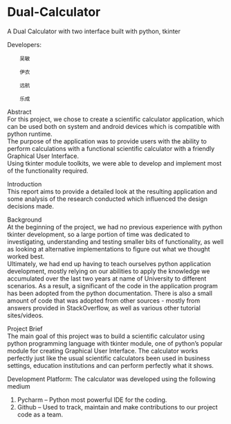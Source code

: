 # Dual-Calculator
A Dual Calculator with two interface built with python, tkinter

Developers:
							
		吴敏

		伊衣

		远航

		乐成


Abstract  
For this project, we chose to create a scientific calculator application, which can be used both on system and android devices which is compatible with python runtime.  
The purpose of the application was to provide users with the ability to perform calculations with a functional scientific calculator with a friendly Graphical User Interface.    
Using tkinter module toolkits, we were able to develop and implement most of the functionality required.

Introduction  
This report aims to provide a detailed look at the resulting application and some analysis of the research conducted which influenced the design decisions made.

Background  
At the beginning of the project, we had no previous experience with python tkinter development, so a large portion of time was dedicated to investigating, understanding and testing smaller bits of functionality, as well as looking at alternative implementations to figure out what we thought worked best.  
Ultimately, we had end up having to teach ourselves python application development, mostly relying on our abilities to apply the knowledge we accumulated over the last two years at name of University to different scenarios. As a result, a significant of the code in the application program has been adopted from the python documentation. There is also a small amount of code that was adopted from other sources - mostly from answers provided in StackOverflow, as well as various other tutorial sites/videos.

Project Brief  
The main goal of this project was to build a scientific calculator using python programming language with tkinter module, one of python’s popular module for creating Graphical User Interface.
The calculator works perfectly just like the usual scientific calculators been used in business settings, education institutions and can perform perfectly what it shows.

Development Platform:
The calculator was developed using the following medium
1.	Pycharm – Python most powerful IDE for the coding.
2.	Github – Used to track, maintain and make contributions to our project code as a team.

